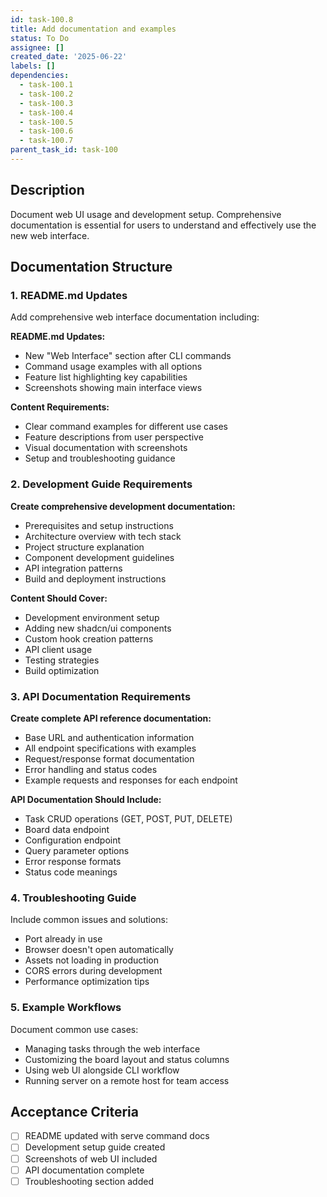 ```yaml
---
id: task-100.8
title: Add documentation and examples
status: To Do
assignee: []
created_date: '2025-06-22'
labels: []
dependencies:
  - task-100.1
  - task-100.2
  - task-100.3
  - task-100.4
  - task-100.5
  - task-100.6
  - task-100.7
parent_task_id: task-100
---
```


## Description

Document web UI usage and development setup. Comprehensive documentation is essential for users to understand and effectively use the new web interface.

## Documentation Structure

### 1. README.md Updates

Add comprehensive web interface documentation including:

**README.md Updates:**

- New "Web Interface" section after CLI commands
- Command usage examples with all options
- Feature list highlighting key capabilities
- Screenshots showing main interface views

**Content Requirements:**

- Clear command examples for different use cases
- Feature descriptions from user perspective
- Visual documentation with screenshots
- Setup and troubleshooting guidance

### 2. Development Guide Requirements

**Create comprehensive development documentation:**

- Prerequisites and setup instructions
- Architecture overview with tech stack
- Project structure explanation
- Component development guidelines
- API integration patterns
- Build and deployment instructions

**Content Should Cover:**

- Development environment setup
- Adding new shadcn/ui components
- Custom hook creation patterns
- API client usage
- Testing strategies
- Build optimization

### 3. API Documentation Requirements

**Create complete API reference documentation:**

- Base URL and authentication information
- All endpoint specifications with examples
- Request/response format documentation
- Error handling and status codes
- Example requests and responses for each endpoint

**API Documentation Should Include:**

- Task CRUD operations (GET, POST, PUT, DELETE)
- Board data endpoint
- Configuration endpoint
- Query parameter options
- Error response formats
- Status code meanings

### 4. Troubleshooting Guide

Include common issues and solutions:

- Port already in use
- Browser doesn't open automatically
- Assets not loading in production
- CORS errors during development
- Performance optimization tips

### 5. Example Workflows

Document common use cases:

- Managing tasks through the web interface
- Customizing the board layout and status columns
- Using web UI alongside CLI workflow
- Running server on a remote host for team access

## Acceptance Criteria

- [ ] README updated with serve command docs
- [ ] Development setup guide created
- [ ] Screenshots of web UI included
- [ ] API documentation complete
- [ ] Troubleshooting section added
